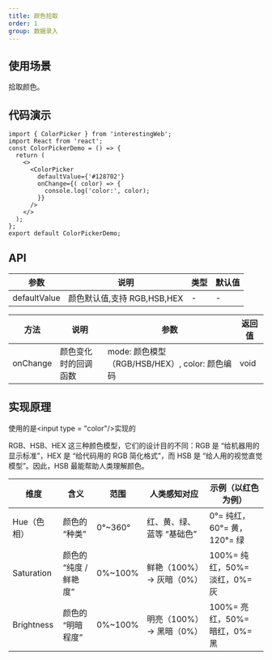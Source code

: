 ```yaml
---
title: 颜色拾取
order: 1
group: 数据录入
---
```


## 使用场景

拾取颜色。

## 代码演示

```tsx
import { ColorPicker } from 'interestingWeb';
import React from 'react';
const ColorPickerDemo = () => {
  return (
    <>
      <ColorPicker
        defaultValue={'#128702'}
        onChange={( color) => {
          console.log('color:', color);
        }}
      />
    </>
  );
};
export default ColorPickerDemo;
```

## API

| 参数         | 说明                        | 类型 | 默认值 |
| ------------ | --------------------------- | ---- | ------ |
| defaultValue | 颜色默认值,支持 RGB,HSB,HEX | -    | -      |

| 方法     | 说明                 | 参数                                           | 返回值 |
| -------- | -------------------- | ---------------------------------------------- | ------ |
| onChange | 颜色变化时的回调函数 | mode: 颜色模型（RGB/HSB/HEX）, color: 颜色编码 | void   |

## 实现原理

使用的是\<input type = "color"/>实现的

RGB、HSB、HEX 这三种颜色模型，它们的设计目的不同：RGB 是 “给机器用的显示标准”，HEX 是 “给代码用的 RGB 简化格式”，而 HSB 是 “给人用的视觉直觉模型”。因此，HSB 最能帮助人类理解颜色。

| 维度        | 含义                   | 范围    | 人类感知对应              | 示例（以红色为例）            |
| ----------- | ---------------------- | ------- | ------------------------- | ----------------------------- |
| Hue（色相） | 颜色的 “种类”          | 0°~360° | 红、黄、绿、蓝等 “基础色” | 0°= 纯红，60°= 黄，120°= 绿   |
| Saturation  | 颜色的 “纯度 / 鲜艳度” | 0%~100% | 鲜艳（100%）→ 灰暗（0%）  | 100%= 纯红，50%= 淡红，0%= 灰 |
| Brightness  | 颜色的 “明暗程度”      | 0%~100% | 明亮（100%）→ 黑暗（0%）  | 100%= 亮红，50%= 暗红，0%= 黑 |
